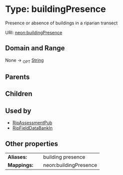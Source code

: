 
# Type: buildingPresence


Presence or absence of buildings in a riparian transect

URI: [neon:buildingPresence](https://data.neonscience.org/buildingPresence)


## Domain and Range

None ->  <sub>OPT</sub> [String](types/String.md)

## Parents


## Children


## Used by

 * [RipAssessmentPub](RipAssessmentPub.md)
 * [RipFieldDataBankIn](RipFieldDataBankIn.md)

## Other properties

|  |  |  |
| --- | --- | --- |
| **Aliases:** | | building presence |
| **Mappings:** | | neon:buildingPresence |

